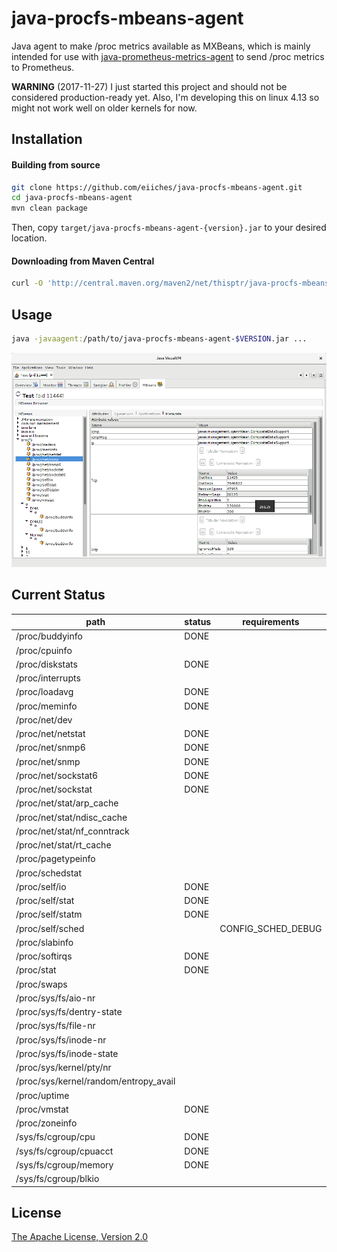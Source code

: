 java-procfs-mbeans-agent
========================

Java agent to make /proc metrics available as MXBeans, which is mainly intended for use with [java-prometheus-metrics-agent](https://github.com/eiiches/java-prometheus-metrics-agent) to send /proc metrics to Prometheus.

**WARNING** (2017-11-27) I just started this project and should not be considered production-ready yet. Also, I'm developing this on linux 4.13 so might not work well on older kernels for now.

Installation
------------

#### Building from source

```sh
git clone https://github.com/eiiches/java-procfs-mbeans-agent.git
cd java-procfs-mbeans-agent
mvn clean package
```

Then, copy `target/java-procfs-mbeans-agent-{version}.jar` to your desired location.

#### Downloading from Maven Central

```sh
curl -O 'http://central.maven.org/maven2/net/thisptr/java-procfs-mbeans-agent/0.0.2/java-procfs-mbeans-agent-0.0.2.jar'
```

Usage
-----

```sh
java -javaagent:/path/to/java-procfs-mbeans-agent-$VERSION.jar ...
```

![visualvm](docs/visualvm.png)

Current Status
--------------

| path                         | status | requirements       |
|------------------------------|--------|--------------------|
| /proc/buddyinfo              | DONE   |                    |
| /proc/cpuinfo                |        |                    |
| /proc/diskstats              | DONE   |                    |
| /proc/interrupts             |        |                    |
| /proc/loadavg                | DONE   |                    |
| /proc/meminfo                | DONE   |                    |
| /proc/net/dev                |        |                    |
| /proc/net/netstat            | DONE   |                    |
| /proc/net/snmp6              | DONE   |                    |
| /proc/net/snmp               | DONE   |                    |
| /proc/net/sockstat6          | DONE   |                    |
| /proc/net/sockstat           | DONE   |                    |
| /proc/net/stat/arp_cache     |        |                    |
| /proc/net/stat/ndisc_cache   |        |                    |
| /proc/net/stat/nf_conntrack  |        |                    |
| /proc/net/stat/rt_cache      |        |                    |
| /proc/pagetypeinfo           |        |                    |
| /proc/schedstat              |        |                    |
| /proc/self/io                | DONE   |                    |
| /proc/self/stat              | DONE   |                    |
| /proc/self/statm             | DONE   |                    |
| /proc/self/sched             |        | CONFIG_SCHED_DEBUG |
| /proc/slabinfo               |        |                    |
| /proc/softirqs               | DONE   |                    |
| /proc/stat                   | DONE   |                    |
| /proc/swaps                  |        |                    |
| /proc/sys/fs/aio-nr          |        |                    |
| /proc/sys/fs/dentry-state    |        |                    |
| /proc/sys/fs/file-nr         |        |                    |
| /proc/sys/fs/inode-nr        |        |                    |
| /proc/sys/fs/inode-state     |        |                    |
| /proc/sys/kernel/pty/nr      |        |                    |
| /proc/sys/kernel/random/entropy_avail |        |           |
| /proc/uptime                 |        |                    |
| /proc/vmstat                 | DONE   |                    |
| /proc/zoneinfo               |        |                    |
| /sys/fs/cgroup/cpu           | DONE   |                    |
| /sys/fs/cgroup/cpuacct       | DONE   |                    |
| /sys/fs/cgroup/memory        | DONE   |                    |
| /sys/fs/cgroup/blkio         |        |                    |

License
-------

[The Apache License, Version 2.0](LICENSE)

